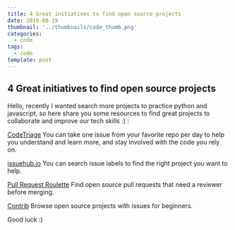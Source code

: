 ```yaml
---
title: 4 Great initiatives to find open source projects
date: 2019-08-19
thumbnail: '../thumbnails/code_thumb.png'
categories:
  - code
tags:
  - code
template: post
---
```


## 4 Great initiatives to find open source projects

Hello, recently I wanted search more projects to practice python and javascript, so here share you some resources to find great projects to collaborate and improve our tech skills :) :

[CodeTriage](https://www.codetriage.com)
You can take one issue from your favorite repo per day to help you understand and learn more, and stay involved with the code you rely on.

[issuehub.io](http://issuehub.io)
You can search issue labels to find the right project you want to help.

[Pull Request Roulette](http://www.pullrequestroulette.com)
Find open source pull requests that need a reviewer before merging.

[Contrib](https://gauger.io/contrib)
Browse open source projects with issues for beginners.

Good luck :)

